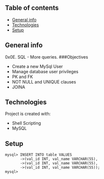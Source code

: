 ## Table of contents
* [General info](#general-info)
* [Technologies](#technologies)
* [Setup](#setup)

## General info
0x0E. SQL - More queries.
###Objectives
* Create a new MySql User
* Manage database user privileges
* PK and FK
* NOT NULL and UNIQUE clauses
* JOINA

## Technologies
Project is created with:
* Shell Scripting
* MySQL


## Setup
```
mysql> INSERT INTO table VALUES
       ->(val_id INT, val_name VARCHAR(55),
       ->(val_id INT, val_name VARCHAR(55),
       ->(val_id INT, val_name VARCHAR(55));
mysql>

```